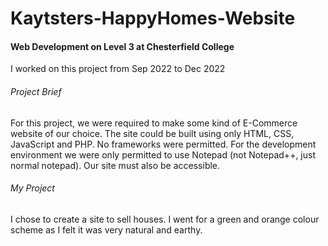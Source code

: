 # Kaytsters-HappyHomes-Website
#### Web Development on Level 3 at Chesterfield College
I worked on this project from Sep 2022 to Dec 2022

###### Project Brief
For this project, we were required to make some kind of E-Commerce website of our choice. The site could be built using only HTML, CSS, JavaScript and PHP. No frameworks were permitted. For the development environment we were only permitted to use Notepad (not Notepad++, just normal notepad). Our site must also be accessible.

###### My Project
I chose to create a site to sell houses. I went for a green and orange colour scheme as I felt it was very natural and earthy.
